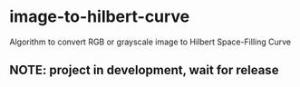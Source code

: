 # image-to-hilbert-curve
Algorithm to convert RGB or grayscale image to Hilbert Space-Filling Curve
## NOTE: project in development, wait for release
